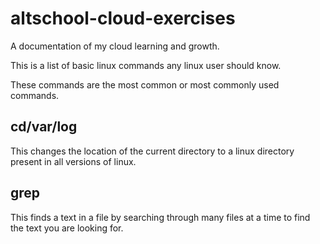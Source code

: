 # altschool-cloud-exercises

A documentation of my cloud learning and growth.

This is a list of basic linux commands any linux user should know.

These commands are the most common or most commonly used commands.
 
## cd/var/log
This changes the location of the current directory to a linux directory present in all versions of linux. 

## grep
This finds a text in a file by searching through many files at a time to find the text you are looking for. 

